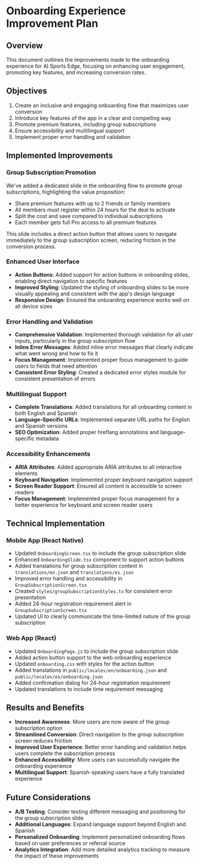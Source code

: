 # Onboarding Experience Improvement Plan

## Overview

This document outlines the improvements made to the onboarding experience for AI Sports Edge, focusing on enhancing user engagement, promoting key features, and increasing conversion rates.

## Objectives

1. Create an inclusive and engaging onboarding flow that maximizes user conversion
2. Introduce key features of the app in a clear and compelling way
3. Promote premium features, including group subscriptions
4. Ensure accessibility and multilingual support
5. Implement proper error handling and validation

## Implemented Improvements

### Group Subscription Promotion

We've added a dedicated slide in the onboarding flow to promote group subscriptions, highlighting the value proposition:

- Share premium features with up to 2 friends or family members
- All members must register within 24 hours for the deal to activate
- Split the cost and save compared to individual subscriptions
- Each member gets full Pro access to all premium features

This slide includes a direct action button that allows users to navigate immediately to the group subscription screen, reducing friction in the conversion process.

### Enhanced User Interface

- **Action Buttons**: Added support for action buttons in onboarding slides, enabling direct navigation to specific features
- **Improved Styling**: Updated the styling of onboarding slides to be more visually appealing and consistent with the app's design language
- **Responsive Design**: Ensured the onboarding experience works well on all device sizes

### Error Handling and Validation

- **Comprehensive Validation**: Implemented thorough validation for all user inputs, particularly in the group subscription flow
- **Inline Error Messages**: Added inline error messages that clearly indicate what went wrong and how to fix it
- **Focus Management**: Implemented proper focus management to guide users to fields that need attention
- **Consistent Error Styling**: Created a dedicated error styles module for consistent presentation of errors

### Multilingual Support

- **Complete Translations**: Added translations for all onboarding content in both English and Spanish
- **Language-Specific URLs**: Implemented separate URL paths for English and Spanish versions
- **SEO Optimization**: Added proper hreflang annotations and language-specific metadata

### Accessibility Enhancements

- **ARIA Attributes**: Added appropriate ARIA attributes to all interactive elements
- **Keyboard Navigation**: Implemented proper keyboard navigation support
- **Screen Reader Support**: Ensured all content is accessible to screen readers
- **Focus Management**: Implemented proper focus management for a better experience for keyboard and screen reader users

## Technical Implementation

### Mobile App (React Native)

- Updated `OnboardingScreen.tsx` to include the group subscription slide
- Enhanced `OnboardingSlide.tsx` component to support action buttons
- Added translations for group subscription content in `translations/en.json` and `translations/es.json`
- Improved error handling and accessibility in `GroupSubscriptionScreen.tsx`
- Created `styles/groupSubscriptionStyles.ts` for consistent error presentation
- Added 24-hour registration requirement alert in `GroupSubscriptionScreen.tsx`
- Updated UI to clearly communicate the time-limited nature of the group subscription

### Web App (React)

- Updated `OnboardingPage.js` to include the group subscription slide
- Added action button support to the web onboarding experience
- Updated `onboarding.css` with styles for the action button
- Added translations in `public/locales/en/onboarding.json` and `public/locales/es/onboarding.json`
- Added confirmation dialog for 24-hour registration requirement
- Updated translations to include time requirement messaging

## Results and Benefits

- **Increased Awareness**: More users are now aware of the group subscription option
- **Streamlined Conversion**: Direct navigation to the group subscription screen reduces friction
- **Improved User Experience**: Better error handling and validation helps users complete the subscription process
- **Enhanced Accessibility**: More users can successfully navigate the onboarding experience
- **Multilingual Support**: Spanish-speaking users have a fully translated experience

## Future Considerations

- **A/B Testing**: Consider testing different messaging and positioning for the group subscription slide
- **Additional Languages**: Expand language support beyond English and Spanish
- **Personalized Onboarding**: Implement personalized onboarding flows based on user preferences or referral source
- **Analytics Integration**: Add more detailed analytics tracking to measure the impact of these improvements